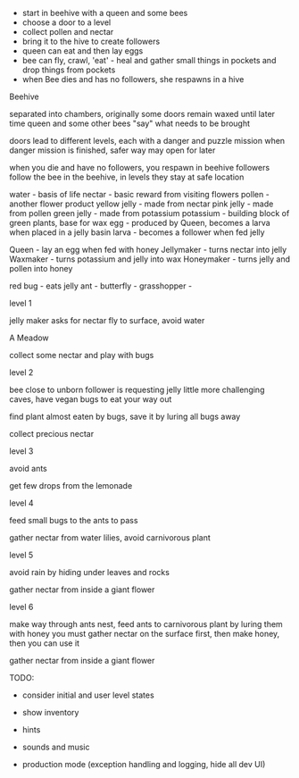 - start in beehive with a queen and some bees
- choose a door to a level
- collect pollen and nectar
- bring it to the hive to create followers
- queen can eat and then lay eggs
- bee can fly, crawl, 'eat' - heal and gather small things in pockets and drop things from pockets
- when Bee dies and has no followers, she respawns in a hive

Beehive

separated into chambers, originally some doors remain waxed until later time
queen and some other bees "say" what needs to be brought

doors lead to different levels, each with a danger and puzzle mission
when danger mission is finished, safer way may open for later

when you die and have no followers, you respawn in beehive
followers follow the bee in the beehive, in levels they stay at safe location

water - basis of life
nectar - basic reward from visiting flowers
pollen - another flower product
yellow jelly - made from nectar
pink jelly - made from pollen
green jelly - made from potassium
potassium - building block of green plants, base for wax
egg - produced by Queen, becomes a larva when placed in a jelly basin
larva - becomes a follower when fed jelly

Queen - lay an egg when fed with honey
Jellymaker - turns nectar into jelly
Waxmaker - turns potassium and jelly into wax
Honeymaker - turns jelly and pollen into honey

red bug - eats jelly
ant -
butterfly -
grasshopper -

level 1

jelly maker asks for nectar
fly to surface, avoid water

A Meadow

collect some nectar and play with bugs

level 2

bee close to unborn follower is requesting jelly
little more challenging caves, have vegan bugs to eat your way out

find plant almost eaten by bugs, save it by luring all bugs away

collect precious nectar

level 3

avoid ants

get few drops from the lemonade

level 4

feed small bugs to the ants to pass

gather nectar from water lilies, avoid carnivorous plant

level 5

avoid rain by hiding under leaves and rocks

gather nectar from inside a giant flower

level 6

make way through ants nest, feed ants to carnivorous plant by luring them with honey
you must gather nectar on the surface first, then make honey, then you can use it

gather nectar from inside a giant flower


TODO:

- consider initial and user level states
- show inventory
- hints

- sounds and music
- production mode (exception handling and logging, hide all dev UI)




